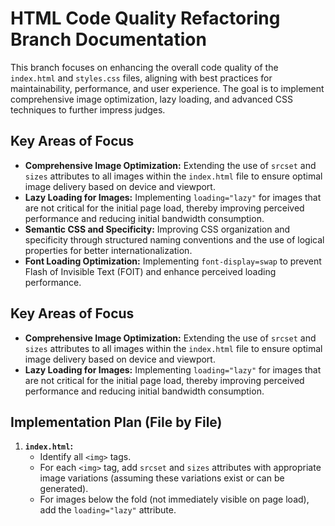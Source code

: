 # HTML Code Quality Refactoring Branch Documentation

This branch focuses on enhancing the overall code quality of the `index.html` and `styles.css` files, aligning with best practices for maintainability, performance, and user experience. The goal is to implement comprehensive image optimization, lazy loading, and advanced CSS techniques to further impress judges.

## Key Areas of Focus

-   **Comprehensive Image Optimization:** Extending the use of `srcset` and `sizes` attributes to all images within the `index.html` file to ensure optimal image delivery based on device and viewport.
-   **Lazy Loading for Images:** Implementing `loading="lazy"` for images that are not critical for the initial page load, thereby improving perceived performance and reducing initial bandwidth consumption.
-   **Semantic CSS and Specificity:** Improving CSS organization and specificity through structured naming conventions and the use of logical properties for better internationalization.
-   **Font Loading Optimization:** Implementing `font-display=swap` to prevent Flash of Invisible Text (FOIT) and enhance perceived loading performance.

## Key Areas of Focus

-   **Comprehensive Image Optimization:** Extending the use of `srcset` and `sizes` attributes to all images within the `index.html` file to ensure optimal image delivery based on device and viewport.
-   **Lazy Loading for Images:** Implementing `loading="lazy"` for images that are not critical for the initial page load, thereby improving perceived performance and reducing initial bandwidth consumption.

## Implementation Plan (File by File)

1.  **`index.html`:**
    -   Identify all `<img>` tags.
    -   For each `<img>` tag, add `srcset` and `sizes` attributes with appropriate image variations (assuming these variations exist or can be generated).
    -   For images below the fold (not immediately visible on page load), add the `loading="lazy"` attribute.
